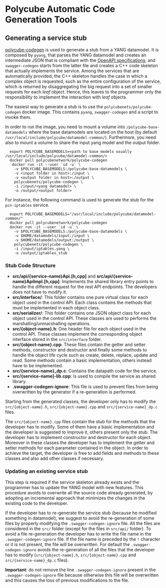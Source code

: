 # Polycube Automatic Code Generation Tools


## Generating a service stub


[polycube-codegen](https://github.com/polycube-network/polycube-codegen) is used to generate a stub from a YANG datamodel.
It is composed by ``pyang``, that parses the YANG datamodel and creates an intermediate JSON that is compliant with the [OpenAPI specifications](https://swagger.io/specification/); and ``swagger-codegen`` starts from the latter file and creates a C++ code skeleton that actually implements the service.
Among the services that are automatically provided, the C++ skeleton handles the case in which a complex object is requested, such as the entire configuration of the service, which is returned by disaggregating the big request into a set of smaller requests for each *leaf* object.
Hence, this leaves to the programmer only the responsibility to implement the interaction with *leaf* objects.

The easiest way to generate a stub is to use the ``polycubenets/polycube-codegen`` docker image.
This contains ``pyang``, ``swagger-codegen`` and a script to invoke them.

In order to run the image, you need to mount a volume into ``/polycube-base-datamodels`` where the base datamodels are located on the host (by default ``/usr/local/include/polycube/datamodel-common/``).
Furthermore, you need also to mount a volume to share the input yang model and the output folder.

```
  export POLYCUBE_BASEMODELS=<path to base models usually /usr/local/include/polycube/datamodel-common/>
  docker pull polycubenetwork/polycube-codegen 
   docker run -it --user `id -u` \
    -v $POLYCUBE_BASEMODELS:/polycube-base-datamodels \
    -v <input folder in host>:/input \
    -v <output folder in host>:/output \
    polycubenets/polycube-codegen \
    -i /input/<yang datamodel> \
    -o /output/<output folder>
```

For instance, the following command is used to generate the stub for the ``pcn-iptables`` service.

```
  export POLYCUBE_BASEMODELS="/usr/local/include/polycube/datamodel-common/"
  docker pull polycubenetwork/polycube-codegen 
  docker run -it --user `id -u` \
    -v $POLYCUBE_BASEMODELS:/polycube-base-datamodels \
    -v $HOME/datamodels/input:/input \
    -v $HOME/datamodels/output:/output \
    polycubenets/polycube-codegen \
    -i /input/iptables.yang \
    -o /output/iptables_stub
```

### Stub Code Structure


- **src/api/{service-name}Api.[h,cpp]** and **src/api/{service-name}ApiImpl.[h,cpp]**: Implements the shared library entry points to handle the different request for the rest API endpoints. The developers does not have to modify it.
- **src/interface/**: This folder contains one pure virtual class for each object used in the control API. Each class contains the methods that must be implemented in each object class.
- **src/serializer/**: This folder contains one JSON object class for each object used in the control API. These classes are used to performs the marshalling/unmarshalling operations.
- **src/{object-name}.h**: One header file for each object used in the control API. These classes implement the corresponding object interface stored in the `src/interface` folder.
- **src/{object-name}.cpp**: These files contain the getter and setter methods, constructor and destructor and finally some methods to handle the object life cycle such as create, delete, replace, update and read. Some methods contain a basic implementation, others instead have to be implemented.
- **src/{service-name}_dp.c**: Contains the datapath code for the service.
- **src/{service-name]-lib.cpp**: Is used to compile the service as shared library.
- **.swagger-codegen-ignore**: This file is used to prevent files from being overwritten by the generator if a re-generation is performed.

Starting from the generated classes, the developer only has to modify the ``src/{object-name}.h``, ``src/{object-name}.cpp`` and ``src/{service-name}_dp.c`` files.

The ``src/{object-name}.cpp`` files contain the stub for the methods that the developer has to modify. Some of them have a basic implementation and the developer is suggested to improve it, others present only the stub.
The developer has to implement constructor and destructor for each object.
Moreover in these classes the developer has to implement the getter and setter methods for each parameter contained in the object.
In order to achieve the target, the developer is free to add fields and methods to these classes and also add other classes if necessary.

### Updating an existing service stub


This step is required if the service skeleton already exists and the programmer has to update the YANG model with new features.
This procedure avoids to overwrite all the source code already generated, by adopting an incremental approach that minimizes the changes in the existing code to the developer.

If the developer has to re-generate the service stub (because he modified something in datamodel), we suggest to avoid the re-generation of some files by properly modifying the `.swagger-codegen-ignore` file.
All the files are considered in the `src/` folder (except for the files in `src/api/` folder).
To avoid a file re-generation the developer has to write the file name in the `.swagger-codegen-ignore` file.
If the file name is preceded by the `!` character or it is not present, the file will be overwritten.
For default the `.swagger-codegen-ignore` avoids the re-generation of all the files that the developer has to modify (``src/{object-name}.h``, ``src/{object-name}.cpp``  and ``src/{service-name}_dp.c`` files).

**Important**: do not remove the line ``.swagger-codegen-ignore`` present in the ``.swagger-codegen-ignore`` file because otherwise this file will be overwritten and this causes the loss of previous modifications to the file.


